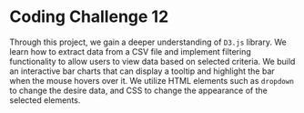 # Coding Challenge 12

Through this project, we gain a deeper understanding of `D3.js` library. We learn how to extract data from a CSV file and implement filtering functionality to allow users to view data based on selected criteria. We build an interactive bar charts that can display a tooltip and highlight the bar when the mouse hovers over it. We utilize HTML elements such as `dropdown` to change the desire data, and CSS to change the appearance of the selected elements.